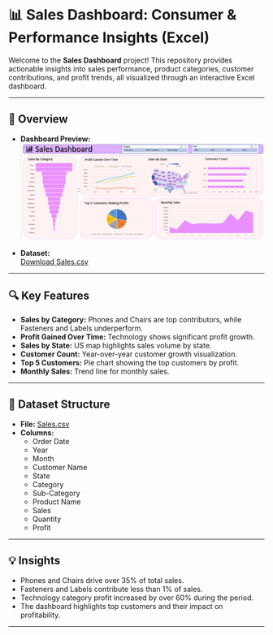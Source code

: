 # 📊 Sales Dashboard: Consumer & Performance Insights (Excel)

Welcome to the **Sales Dashboard** project! This repository provides actionable insights into sales performance, product categories, customer contributions, and profit trends, all visualized through an interactive Excel dashboard.

---

## 🚀 Overview

- **Dashboard Preview:**  
  ![Sales Dashboard](./Sales%20Dashboard.png)

- **Dataset:**  
  [Download Sales.csv](./Sales.csv)

---

## 🔍 Key Features

- **Sales by Category:** Phones and Chairs are top contributors, while Fasteners and Labels underperform.
- **Profit Gained Over Time:** Technology shows significant profit growth.
- **Sales by State:** US map highlights sales volume by state.
- **Customer Count:** Year-over-year customer growth visualization.
- **Top 5 Customers:** Pie chart showing the top customers by profit.
- **Monthly Sales:** Trend line for monthly sales.

---

## 📁 Dataset Structure

- **File:** [Sales.csv](./Sales.csv)
- **Columns:**
  - Order Date
  - Year
  - Month
  - Customer Name
  - State
  - Category
  - Sub-Category
  - Product Name
  - Sales
  - Quantity
  - Profit

---

## 💡 Insights

- Phones and Chairs drive over 35% of total sales.
- Fasteners and Labels contribute less than 1% of sales.
- Technology category profit increased by over 60% during the period.
- The dashboard highlights top customers and their impact on profitability.

---
